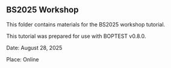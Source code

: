 ## BS2025  Workshop

This folder contains materials for the BS2025 workshop tutorial.

This tutorial was prepared for use with BOPTEST v0.8.0.

Date: August 28, 2025

Place: Online
